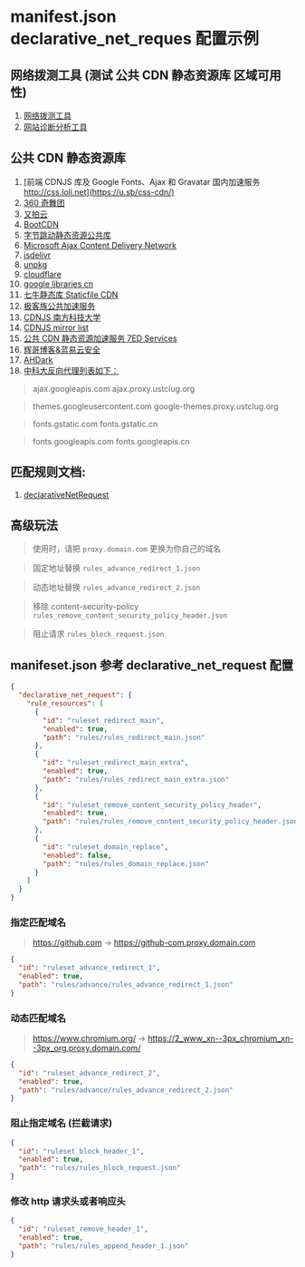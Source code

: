 # manifest.json declarative_net_reques 配置示例

## 网络拨测工具 (测试 公共 CDN 静态资源库 区域可用性)

1. [网络拨测工具](https://zijian.aliyun.com/detect/http)
1. [网站诊断分析工具](https://zijian.aliyun.com/)

## 公共 CDN 静态资源库

1. [前端 CDNJS 库及 Google Fonts、Ajax 和 Gravatar 国内加速服务 http://css.loli.net](https://u.sb/css-cdn/)
1. [360 奇舞团](https://cdn.baomitu.com/)
1. [又拍云](http://jscdn.upai.com/)
1. [BootCDN](https://www.bootcdn.cn/)
1. [字节跳动静态资源公共库](http://cdn.bytedance.com/)
1. [Microsoft Ajax Content Delivery Network](https://docs.microsoft.com/en-us/aspnet/ajax/cdn/overview)
1. [jsdelivr](https://www.jsdelivr.com/)
1. [unpkg](https://unpkg.com/)
1. [cloudflare ](https://cdnjs.com/)
1. [google libraries cn](https://developers.google.cn/speed/libraries)
1. [七牛静态库 Staticfile CDN](http://staticfile.org/)
1. [极客族公共加速服务](https://cdn.geekzu.org/cached.html)
1. [CDNJS 南方科技大学](https://mirrors.sustech.edu.cn/help/cdnjs.html)
1. [CDNJS mirror list ](https://mirrorz.org/list/cdnjs)
1. [公共 CDN 静态资源加速服务 7ED Services ](https://www.7ed.net/start/public-cdn.html)
1. [辉哥博客&蓝易云安全](https://www.haah.net/archives/7885.html)
1. [AHDark](https://www.sourcegcdn.com/)
1. [中科大反向代理列表如下：](https://mirrors.ustc.edu.cn/)

> ajax.googleapis.com ajax.proxy.ustclug.org

> themes.googleusercontent.com google-themes.proxy.ustclug.org

> fonts.gstatic.com fonts.gstatic.cn

> fonts.googleapis.com fonts.googleapis.cn

## 匹配规则文档:

1. [declarativeNetRequest](https://developer.chrome.com/docs/extensions/reference/declarativeNetRequest/)

## 高级玩法

> 使用时，请把 `proxy.domain.com` 更换为你自己的域名

> 固定地址替换 `rules_advance_redirect_1.json`

> 动态地址替换 `rules_advance_redirect_2.json`

> 移除 content-security-policy `rules_remove_content_security_policy_header.json`

> 阻止请求 `rules_block_request.json`

## manifeset.json 参考 declarative_net_request 配置

```json
{
  "declarative_net_request": {
    "rule_resources": [
      {
        "id": "ruleset_redirect_main",
        "enabled": true,
        "path": "rules/rules_redirect_main.json"
      },
      {
        "id": "ruleset_redirect_main_extra",
        "enabled": true,
        "path": "rules/rules_redirect_main_extra.json"
      },
      {
        "id": "ruleset_remove_content_security_policy_header",
        "enabled": true,
        "path": "rules/rules_remove_content_security_policy_header.json"
      },
      {
        "id": "ruleset_domain_replace",
        "enabled": false,
        "path": "rules/rules_domain_replace.json"
      }
    ]
  }
}
```

### 指定匹配域名

> https://github.com -> https://github-com.proxy.domain.com

```json
{
  "id": "ruleset_advance_redirect_1",
  "enabled": true,
  "path": "rules/advance/rules_advance_redirect_1.json"
}
```

### 动态匹配域名

> https://www.chromium.org/ -> https://2_www_xn--3px_chromium_xn--3px_org.proxy.domain.com/

```json
{
  "id": "ruleset_advance_redirect_2",
  "enabled": true,
  "path": "rules/advance/rules_advance_redirect_2.json"
}
```

### 阻止指定域名 (拦截请求)

```json
{
  "id": "ruleset_block_header_1",
  "enabled": true,
  "path": "rules/rules_block_request.json"
}
```

### 修改 http 请求头或者响应头

```json
{
  "id": "ruleset_remove_header_1",
  "enabled": true,
  "path": "rules/rules_append_header_1.json"
}
```
